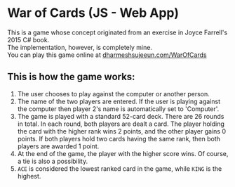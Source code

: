 # War of Cards (JS - Web App)   

This is a game whose concept originated from an exercise in Joyce Farrell's 2015 C# book.   
The implementation, however, is completely mine.   
You can play this game online at
[dharmeshsujeeun.com/WarOfCards](http://dharmeshsujeeun.com/WarOfCards)

## This is how the game works:   
1. The user chooses to play against the computer or another person.
2. The name of the two players are entered. If the user is playing against the computer
       then player 2's name is automatically set to 'Computer'.
3. The game is played with a standard 52-card deck. There are 26 rounds in total. In each
       round, both players are dealt a card. The player holding the card with the higher rank
       wins 2 points, and the other player gains 0 points. If both players hold two cards
       having the same rank, then both players are awarded 1 point.
4. At the end of the game, the player with the higher score wins. Of course, a tie is also
       a possibility.   
5. `ACE` is considered the lowest ranked card in the game, while `KING` is the highest.
